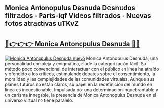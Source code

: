 ## Monica Antonopulus Desnuda D𝚎sn𝚞dos filtr𝚊dos - Parts-iqf Vid𝚎os filtr𝚊dos - N𝚞evas f𝚘tos atr𝚊ctivas uTKvZ

# <h2><a href="http://mb4aay0.tromn.icu/?c=Monica+Antonopulus+Desnuda">🔗👉👉👉 Monica Antonopulus Desnuda 🔗🔗</a></h2>

[![Monica Antonopulus Desnuda nuevo](https://i.imgur.com/pEAQMta.gif)](http://mb4aay0.tromn.icu/?c=Monica+Antonopulus+Desnuda)
Monica Antonopulus Desnuda, una personalidad compleja y enigmática, elude la categorización fácil. Su método poco convencional de interactuar con el público en línea ha atraído y ofendido a los críticos, estimulando debates sobre el consentimiento, la moralidad y las complejidades de las comunidades virtuales. Aunque sus planes futuros no están claros, su papel en la redefinición del mundo en línea es incuestionable. Impulsada por una determinación inquebrantable y un carisma innegable, la presencia de Monica Antonopulus Desnuda en el universo virtual no tiene paralelo.
